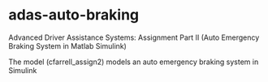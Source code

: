 # adas-auto-braking
Advanced Driver Assistance Systems: Assignment Part II (Auto Emergency Braking System in Matlab Simulink)

The model (cfarrell_assign2) models an auto emergency braking system in Simulink
